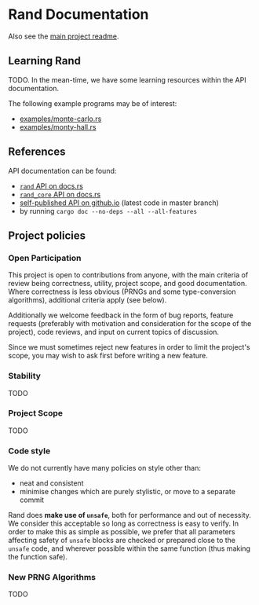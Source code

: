 # Rand Documentation

Also see the [main project readme](../README.md).

## Learning Rand

TODO. In the mean-time, we have some learning resources within the API
documentation.

The following example programs may be of interest:

- [examples/monte-carlo.rs](https://github.com/rust-lang-nursery/rand/blob/master/examples/monte-carlo.rs)
- [examples/monty-hall.rs](https://github.com/rust-lang-nursery/rand/blob/master/examples/monty-hall.rs)

## References

API documentation can be found:

- [`rand` API on docs.rs](https://docs.rs/rand/)
- [`rand_core` API on docs.rs](https://docs.rs/rand_core/)
- [self-published API on github.io](https://rust-lang-nursery.github.io/rand/rand/index.html) (latest code in master branch)
- by running `cargo doc --no-deps --all --all-features`

## Project policies

### Open Participation

This project is open to contributions from anyone, with the main criteria of
review being correctness, utility, project scope, and good documentation. Where
correctness is less obvious (PRNGs and some type-conversion algorithms),
additional criteria apply (see below).

Additionally we welcome feedback in the form of bug reports, feature requests
(preferably with motivation and consideration for the scope of the project),
code reviews, and input on current topics of discussion.

Since we must sometimes reject new features in order to limit the project's
scope, you may wish to ask first before writing a new feature.

### Stability

TODO

### Project Scope

TODO

### Code style

We do not currently have many policies on style other than:

- neat and consistent
- minimise changes which are purely stylistic, or move to a separate commit

Rand does **make use of `unsafe`**, both for performance and out of necessity.
We consider this acceptable so long as correctness is easy to verify.
In order to make this as simple as possible,
we prefer that all parameters affecting safety of `unsafe` blocks are checked or
prepared close to the `unsafe` code,
and wherever possible within the same function (thus making the function safe).

### New PRNG Algorithms

TODO

